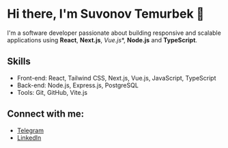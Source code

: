 # Hi there, I'm Suvonov Temurbek 👋

I'm a software developer passionate about building responsive and scalable applications using **React**, **Next.js**, *Vue.js**, **Node.js** and **TypeScript**.

## Skills
- Front-end: React, Tailwind CSS, Next.js, Vue.js, JavaScript, TypeScript
- Back-end: Node.js, Express.js, PostgreSQL
- Tools: Git, GitHub, Vite.js

## Connect with me:
- [Telegram](https://t.me/suvonov_temurbek)
- [LinkedIn](https://www.linkedin.com/in/temurbek-suvonov-601308233/)
